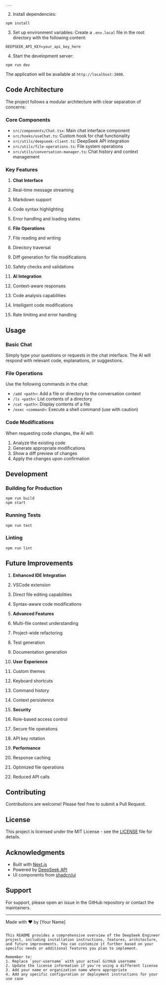 ```markdown project="DeepSeek Engineer" file="README.md"
...
```

2. Install dependencies:


```shellscript
npm install
```

3. Set up environment variables:
Create a `.env.local` file in the root directory with the following content:


```plaintext
DEEPSEEK_API_KEY=your_api_key_here
```

4. Start the development server:


```shellscript
npm run dev
```

The application will be available at `http://localhost:3000`.

## Code Architecture

The project follows a modular architecture with clear separation of concerns:

### Core Components

- `src/components/Chat.tsx`: Main chat interface component
- `src/hooks/useChat.ts`: Custom hook for chat functionality
- `src/utils/deepseek-client.ts`: DeepSeek API integration
- `src/utils/file-operations.ts`: File system operations
- `src/utils/conversation-manager.ts`: Chat history and context management


### Key Features

1. **Chat Interface**

1. Real-time message streaming
2. Markdown support
3. Code syntax highlighting
4. Error handling and loading states



2. **File Operations**

1. File reading and writing
2. Directory traversal
3. Diff generation for file modifications
4. Safety checks and validations



3. **AI Integration**

1. Context-aware responses
2. Code analysis capabilities
3. Intelligent code modifications
4. Rate limiting and error handling





## Usage

### Basic Chat

Simply type your questions or requests in the chat interface. The AI will respond with relevant code, explanations, or suggestions.

### File Operations

Use the following commands in the chat:

- `/add <path>`: Add a file or directory to the conversation context
- `/ls <path>`: List contents of a directory
- `/cat <path>`: Display contents of a file
- `/exec <command>`: Execute a shell command (use with caution)


### Code Modifications

When requesting code changes, the AI will:

1. Analyze the existing code
2. Generate appropriate modifications
3. Show a diff preview of changes
4. Apply the changes upon confirmation


## Development

### Building for Production

```shellscript
npm run build
npm start
```

### Running Tests

```shellscript
npm run test
```

### Linting

```shellscript
npm run lint
```

## Future Improvements

1. **Enhanced IDE Integration**

1. VSCode extension
2. Direct file editing capabilities
3. Syntax-aware code modifications



2. **Advanced Features**

1. Multi-file context understanding
2. Project-wide refactoring
3. Test generation
4. Documentation generation



3. **User Experience**

1. Custom themes
2. Keyboard shortcuts
3. Command history
4. Context persistence



4. **Security**

1. Role-based access control
2. Secure file operations
3. API key rotation



5. **Performance**

1. Response caching
2. Optimized file operations
3. Reduced API calls





## Contributing

Contributions are welcome! Please feel free to submit a Pull Request.

## License

This project is licensed under the MIT License - see the [LICENSE](LICENSE) file for details.

## Acknowledgments

- Built with [Next.js](https://nextjs.org/)
- Powered by [DeepSeek API](https://deepseek.com)
- UI components from [shadcn/ui](https://ui.shadcn.com/)


## Support

For support, please open an issue in the GitHub repository or contact the maintainers.

---

Made with ❤️ by [Your Name]

```plaintext

This README provides a comprehensive overview of the DeepSeek Engineer project, including installation instructions, features, architecture, and future improvements. You can customize it further based on your specific needs or additional features you plan to implement.

Remember to:
1. Replace `your-username` with your actual GitHub username
2. Update the license information if you're using a different license
3. Add your name or organization name where appropriate
4. Add any specific configuration or deployment instructions for your use case
```
